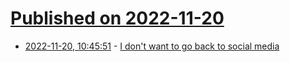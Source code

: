 # [Published on 2022-11-20](index.md)

* [2022-11-20, 10:45:51](https://news.ycombinator.com/item?id=33679915) - [I don't want to go back to social media](https://lapcatsoftware.com/articles/socialmedia.html)
